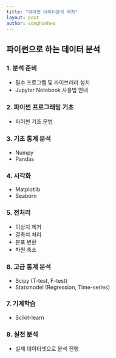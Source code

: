 ```yaml
---
title: "파이썬 데이터분석 목차"
layout: post
author: songhunhwa
---
```


## 파이썬으로 하는 데이터 분석

### 1. 분석 준비
 - 필수 프로그램 및 라이브러리 설치
 - Jupyter Notebook 사용법 안내

### 2. 파이썬 프로그래밍 기초
 - 파이썬 기초 문법
  
### 3. 기초 통계 분석
 - Numpy 
 - Pandas

### 4. 시각화
 - Matplotlib
 - Seaborn

### 5. 전처리
 - 이상치 제거
 - 결측치 처리
 - 분포 변환
 - 차원 축소

### 6. 고급 통계 분석
 - Scipy (T-test, F-test)
 - Statsmodel (Regression, Time-series)

### 7. 기계학습
 - Scikit-learn
  
### 8. 실전 분석
 - 실제 데이터셋으로 분석 진행
